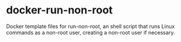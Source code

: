 # docker-run-non-root
Docker template files for run-non-root, an shell script that runs Linux commands as a non-root user, creating a non-root user if necessary. 
